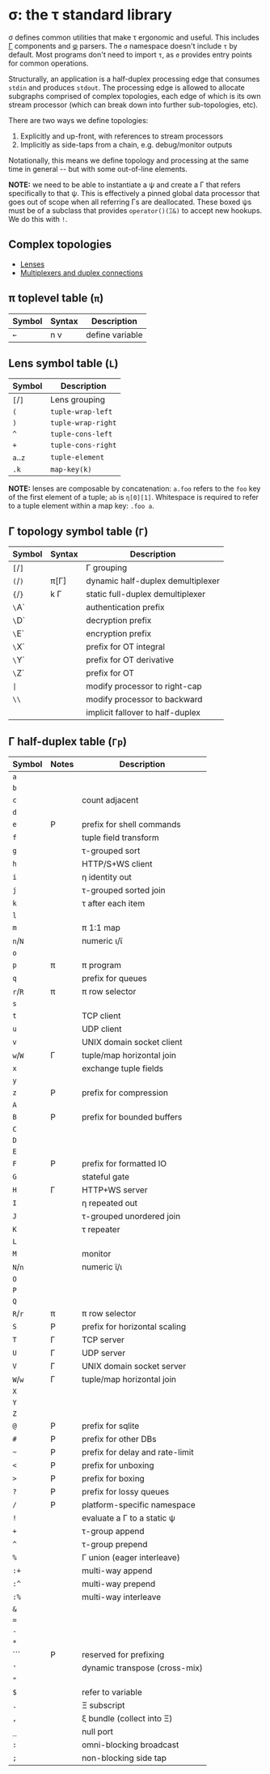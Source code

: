 # σ: the τ standard library
σ defines common utilities that make τ ergonomic and useful. This includes [Γ](doc/Gamma.md) components and [φ](doc/phi.md) parsers. The `σ` namespace doesn't include `τ` by default. Most programs don't need to import `τ`, as `σ` provides entry points for common operations.

Structurally, an application is a half-duplex processing edge that consumes `stdin` and produces `stdout`. The processing edge is allowed to allocate subgraphs comprised of complex topologies, each edge of which is its own stream processor (which can break down into further sub-topologies, etc).

There are two ways we define topologies:

1. Explicitly and up-front, with references to stream processors
2. Implicitly as side-taps from a chain, e.g. debug/monitor outputs

Notationally, this means we define topology and processing at the same time in general -- but with some out-of-line elements.

**NOTE:** we need to be able to instantiate a ψ and create a Γ that refers specifically to that ψ. This is effectively a pinned global data processor that goes out of scope when all referring Γs are deallocated. These boxed ψs must be of a subclass that provides `operator()(Ξ&)` to accept new hookups. We do this with `!`.


## Complex topologies
+ [Lenses](sigma-lenses.md)
+ [Multiplexers and duplex connections](sigma-multiplex.md)


## π toplevel table (`π`)
| Symbol | Syntax | Description     |
|--------|--------|-----------------|
| `←`    | n v    | define variable |


## Lens symbol table (`L`)
| Symbol   | Description        |
|----------|--------------------|
| `[`/`]`  | Lens grouping      |
| `(`      | `tuple-wrap-left`  |
| `)`      | `tuple-wrap-right` |
| `^`      | `tuple-cons-left`  |
| `+`      | `tuple-cons-right` |
| `a`..`z` | `tuple-element`    |
| `.k`     | `map-key(k)`       |

**NOTE:** lenses are composable by concatenation: `a.foo` refers to the `foo` key of the first element of a tuple; `ab` is `η[0][1]`. Whitespace is required to refer to a tuple element within a map key: `.foo a`.


## Γ topology symbol table (`Γ`)
| Symbol  | Syntax | Description                       |
|---------|--------|-----------------------------------|
| `[`/`]` |        | Γ grouping                        |
| `(`/`)` | π[Γ]   | dynamic half-duplex demultiplexer |
| `{`/`}` | k Γ    | static full-duplex demultiplexer  |
| `\`A`   |        | authentication prefix             |
| `\`D`   |        | decryption prefix                 |
| `\`E`   |        | encryption prefix                 |
| `\`X`   |        | prefix for OT integral            |
| `\`Y`   |        | prefix for OT derivative          |
| `\`Z`   |        | prefix for OT                     |
| `\|`    |        | modify processor to right-cap     |
| `\\`    |        | modify processor to backward      |
|         |        | implicit fallover to half-duplex  |


## Γ half-duplex table (`Γp`)
| Symbol  | Notes | Description                     |
|---------|-------|---------------------------------|
| `a`     |       |                                 |
| `b`     |       |                                 |
| `c`     |       | count adjacent                  |
| `d`     |       |                                 |
| `e`     | P     | prefix for shell commands       |
| `f`     |       | tuple field transform           |
| `g`     |       | τ-grouped sort                  |
| `h`     |       | HTTP/S+WS client                |
| `i`     |       | η identity out                  |
| `j`     |       | τ-grouped sorted join           |
| `k`     |       | τ after each item               |
| `l`     |       |                                 |
| `m`     |       | π 1:1 map                       |
| `n`/`N` |       | numeric ι/ϊ                     |
| `o`     |       |                                 |
| `p`     | π     | π program                       |
| `q`     |       | prefix for queues               |
| `r`/`R` | π     | π row selector                  |
| `s`     |       |                                 |
| `t`     |       | TCP client                      |
| `u`     |       | UDP client                      |
| `v`     |       | UNIX domain socket client       |
| `w`/`W` | Γ     | tuple/map horizontal join       |
| `x`     |       | exchange tuple fields           |
| `y`     |       |                                 |
| `z`     | P     | prefix for compression          |
| `A`     |       |                                 |
| `B`     | P     | prefix for bounded buffers      |
| `C`     |       |                                 |
| `D`     |       |                                 |
| `E`     |       |                                 |
| `F`     | P     | prefix for formatted IO         |
| `G`     |       | stateful gate                   |
| `H`     | Γ     | HTTP+WS server                  |
| `I`     |       | η repeated out                  |
| `J`     |       | τ-grouped unordered join        |
| `K`     |       | τ repeater                      |
| `L`     |       |                                 |
| `M`     |       | monitor                         |
| `N`/`n` |       | numeric ϊ/ι                     |
| `O`     |       |                                 |
| `P`     |       |                                 |
| `Q`     |       |                                 |
| `R`/`r` | π     | π row selector                  |
| `S`     | P     | prefix for horizontal scaling   |
| `T`     | Γ     | TCP server                      |
| `U`     | Γ     | UDP server                      |
| `V`     | Γ     | UNIX domain socket server       |
| `W`/`w` | Γ     | tuple/map horizontal join       |
| `X`     |       |                                 |
| `Y`     |       |                                 |
| `Z`     |       |                                 |
| `@`     | P     | prefix for sqlite               |
| `#`     | P     | prefix for other DBs            |
| `~`     | P     | prefix for delay and rate-limit |
| `<`     | P     | prefix for unboxing             |
| `>`     | P     | prefix for boxing               |
| `?`     | P     | prefix for lossy queues         |
| `/`     | P     | platform-specific namespace     |
| `!`     |       | evaluate a Γ to a static ψ      |
| `+`     |       | τ-group append                  |
| `^`     |       | τ-group prepend                 |
| `%`     |       | Γ union (eager interleave)      |
| `:+`    |       | multi-way append                |
| `:^`    |       | multi-way prepend               |
| `:%`    |       | multi-way interleave            |
| `&`     |       |                                 |
| `=`     |       |                                 |
| `-`     |       |                                 |
| `*`     |       |                                 |
| `\``    | P     | reserved for prefixing          |
| `'`     |       | dynamic transpose (cross-mix)   |
| `"`     |       |                                 |
| `$`     |       | refer to variable               |
| `.`     |       | Ξ subscript                     |
| `,`     |       | ξ bundle (collect into Ξ)       |
| `_`     |       | null port                       |
| `:`     |       | omni-blocking broadcast         |
| `;`     |       | non-blocking side tap           |
